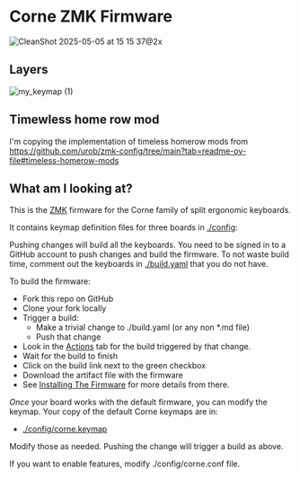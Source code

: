 # Corne ZMK Firmware

![CleanShot 2025-05-05 at 15 15 37@2x](https://github.com/user-attachments/assets/8c125c85-62d3-428f-a39c-4676667129b3)

## Layers
![my_keymap (1)](https://github.com/user-attachments/assets/e2628240-24f9-4b01-b779-4edb9239b2a0)

## Timewless home row mod

I'm copying the implementation of timeless homerow mods from https://github.com/urob/zmk-config/tree/main?tab=readme-ov-file#timeless-homerow-mods

## What am I looking at?

This is the [ZMK](https://zmk.dev/docs) firmware
for the Corne family of split ergonomic keyboards.

It contains keymap definition files for three boards in [./config](./config):

Pushing changes will build all the keyboards. You need to be signed in to a GitHub account to push changes and build the firmware. To not waste build time, comment out the keyboards in [./build.yaml](./build.yaml) that you do not have.

To build the firmware:

- Fork this repo on GitHub
- Clone your fork locally
- Trigger a build:
  - Make a trivial change to ./build.yaml (or any non \*.md file)
  - Push that change
- Look in the [Actions](https://github.com/mmccoyd/zmk-config/actions) tab
  for the build triggered by that change.
- Wait for the build to finish
- Click on the build link next to the green checkbox
- Download the artifact file with the firmware
- See [Installing The Firmware](https://zmk.dev/docs/user-setup#installing-the-firmware)
  for more details from there.

_Once_ your board works with the default firmware,
you can modify the keymap.
Your copy of the default Corne keymaps are in:

- [./config/corne.keymap](./config/hillside52.keymap)

Modify those as needed. Pushing the change will trigger a build as above.

If you want to enable features, modify ./config/corne.conf file.
